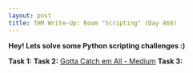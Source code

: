 ```yaml
---
layout: post
title: THM Write-Up: Room "Scripting" (Day 468)
---
```


**Hey! Lets solve some Python scripting challenges :)**

__Task 1:__ 
__Task 2:__ [Gotta Catch em All - Medium](https://github.com/CheeseC4k3/TryHackMe-Scripting)
__Task 3:__ 
